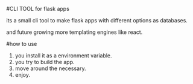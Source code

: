 #CLI TOOL for flask apps

its a small cli tool to make flask apps with different options as databases.

and future growing more templating engines like react.

#how to use
1. you install it as a environment variable.
2. you try to build the app.
3. move around the necessary.
4. enjoy.

